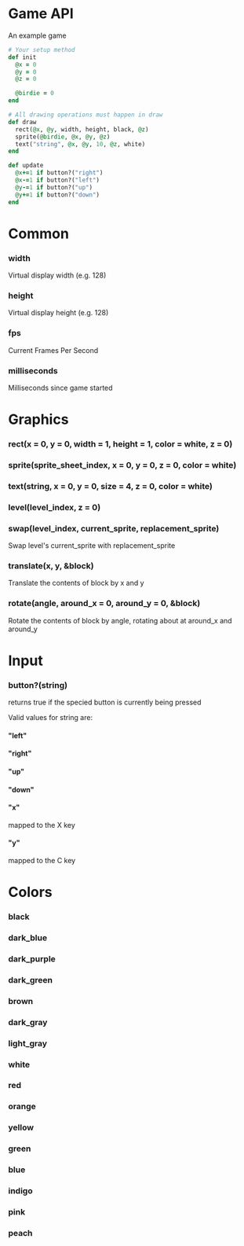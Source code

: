 # Game API
An example game
``` ruby
# Your setup method
def init
  @x = 0
  @y = 0
  @z = 0

  @birdie = 0
end

# All drawing operations must happen in draw
def draw
  rect(@x, @y, width, height, black, @z)
  sprite(@birdie, @x, @y, @z)
  text("string", @x, @y, 10, @z, white)
end

def update
  @x+=1 if button?("right")
  @x-=1 if button?("left")
  @y-=1 if button?("up")
  @y+=1 if button?("down")
end
```

# Common
### width
  Virtual display width (e.g. 128)

### height
  Virtual display height (e.g. 128)

### fps
  Current Frames Per Second

### milliseconds
  Milliseconds since game started

# Graphics
### rect(x = 0, y = 0, width = 1, height = 1, color = white, z = 0)
### sprite(sprite_sheet_index, x = 0, y = 0, z = 0, color = white)
### text(string, x = 0, y = 0, size = 4, z = 0, color = white)
### level(level_index, z = 0)

### swap(level_index, current_sprite, replacement_sprite)
  Swap level's current_sprite with replacement_sprite

### translate(x, y, &block)
  Translate the contents of block by x and y
### rotate(angle, around_x = 0, around_y = 0, &block)
  Rotate the contents of block by angle, rotating about at around_x and around_y

# Input
### button?(string)
returns true if the specied button is currently being pressed

Valid values for string are:
#### "left"
#### "right"
#### "up"
#### "down"
#### "x"
mapped to the X key
#### "y"
mapped to the C key

# Colors
### black
### dark_blue
### dark_purple
### dark_green
### brown
### dark_gray
### light_gray
### white
### red
### orange
### yellow
### green
### blue
### indigo
### pink
### peach
